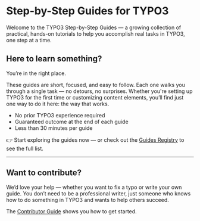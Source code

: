 # Step-by-Step Guides for TYPO3

Welcome to the TYPO3 Step-by-Step Guides — a growing collection of practical, hands-on tutorials to help you accomplish real tasks in TYPO3, one step at a time.

## Here to learn something?

You’re in the right place.

These guides are short, focused, and easy to follow. Each one walks you through a single task — no detours, no surprises. Whether you're setting up TYPO3 for the first time or customizing content elements, you’ll find just one way to do it here: the way that works.

- No prior TYPO3 experience required
- Guaranteed outcome at the end of each guide
- Less than 30 minutes per guide

👉 Start exploring the guides now — or check out the [Guides Registry](/80GuidesRegistry/Index.md) to see the full list.

---

## Want to contribute?

We’d love your help — whether you want to fix a typo or write your own guide. You don’t need to be a professional writer, just someone who knows how to do something in TYPO3 and wants to help others succeed.

The [Contributor Guide](/90Contribute/20ContributorGuide/Index.md) shows you how to get started.
